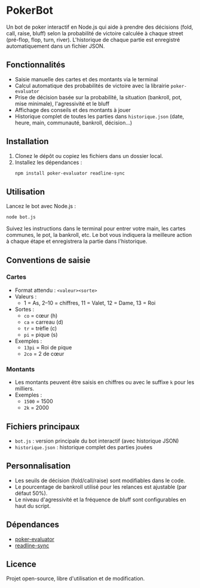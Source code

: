 
# PokerBot

Un bot de poker interactif en Node.js qui aide à prendre des décisions (fold, call, raise, bluff) selon la probabilité de victoire calculée à chaque street (pré-flop, flop, turn, river). L'historique de chaque partie est enregistré automatiquement dans un fichier JSON.

## Fonctionnalités
- Saisie manuelle des cartes et des montants via le terminal
- Calcul automatique des probabilités de victoire avec la librairie `poker-evaluator`
- Prise de décision basée sur la probabilité, la situation (bankroll, pot, mise minimale), l'agressivité et le bluff
- Affichage des conseils et des montants à jouer
- Historique complet de toutes les parties dans `historique.json` (date, heure, main, communauté, bankroll, décision...)

## Installation

1. Clonez le dépôt ou copiez les fichiers dans un dossier local.
2. Installez les dépendances :
   ```bash
   npm install poker-evaluator readline-sync
   ```

## Utilisation

Lancez le bot avec Node.js :
```bash
node bot.js
```

Suivez les instructions dans le terminal pour entrer votre main, les cartes communes, le pot, la bankroll, etc. Le bot vous indiquera la meilleure action à chaque étape et enregistrera la partie dans l'historique.

## Conventions de saisie

### Cartes
- Format attendu : `<valeur><sorte>`
- Valeurs :
  - 1 = As, 2–10 = chiffres, 11 = Valet, 12 = Dame, 13 = Roi
- Sortes :
  - `co` = cœur (h)
  - `ca` = carreau (d)
  - `tr` = trèfle (c)
  - `pi` = pique (s)
- Exemples :
  - `13pi` = Roi de pique
  - `2co` = 2 de cœur

### Montants
- Les montants peuvent être saisis en chiffres ou avec le suffixe `k` pour les milliers.
- Exemples :
  - `1500` = 1500
  - `2k` = 2000

## Fichiers principaux
- `bot.js` : version principale du bot interactif (avec historique JSON)
- `historique.json` : historique complet des parties jouées

## Personnalisation
- Les seuils de décision (fold/call/raise) sont modifiables dans le code.
- Le pourcentage de bankroll utilisé pour les relances est ajustable (par défaut 50%).
- Le niveau d'agressivité et la fréquence de bluff sont configurables en haut du script.

## Dépendances
- [poker-evaluator](https://www.npmjs.com/package/poker-evaluator)
- [readline-sync](https://www.npmjs.com/package/readline-sync)

## Licence
Projet open-source, libre d'utilisation et de modification.
